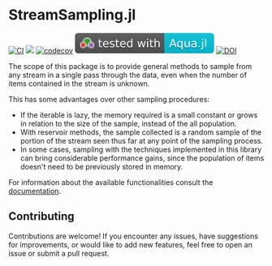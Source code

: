 # StreamSampling.jl

[![CI](https://github.com/JuliaDynamics/StreamSampling.jl/workflows/CI/badge.svg)](https://github.com/JuliaDynamics/StreamSampling.jl/actions?query=workflow%3ACI)
[![](https://img.shields.io/badge/docs-stable-blue.svg)](https://juliadynamics.github.io/StreamSampling.jl/stable/)
[![codecov](https://codecov.io/gh/JuliaDynamics/StreamSampling.jl/graph/badge.svg?token=F8W0MC53Z0)](https://codecov.io/gh/JuliaDynamics/StreamSampling.jl)
[![Aqua QA](https://raw.githubusercontent.com/JuliaTesting/Aqua.jl/master/badge.svg)](https://github.com/JuliaTesting/Aqua.jl)
[![DOI](https://zenodo.org/badge/692407431.svg)](https://zenodo.org/doi/10.5281/zenodo.12826684)

The scope of this package is to provide general methods to sample from any stream in a single pass through the data, even when 
the number of items contained in the stream is unknown.

This has some advantages over other sampling procedures:

- If the iterable is lazy, the memory required is a small constant or grows in relation to the size of the sample,
  instead of the all population.
- With reservoir methods, the sample collected is a random sample of the portion of the stream seen thus far at any
  point of the sampling process.
- In some cases, sampling with the techniques implemented in this library can bring considerable performance gains, since
  the population of items doesn't need to be previously stored in memory.

For information about the available functionalities consult the [documentation](https://juliadynamics.github.io/StreamSampling.jl/stable/).

## Contributing

Contributions are welcome! If you encounter any issues, have suggestions for improvements, or would like to add new 
features, feel free to open an issue or submit a pull request.
